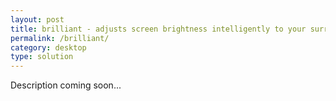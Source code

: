 ```yaml
---
layout: post
title: brilliant - adjusts screen brightness intelligently to your surroundings
permalink: /brilliant/
category: desktop
type: solution
---
```

Description coming soon...
